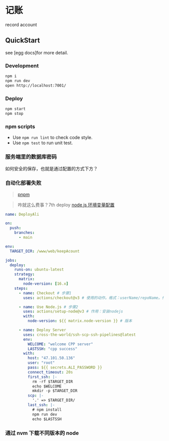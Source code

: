 # 记账

record account

## QuickStart

<!-- add docs here for user -->

see [egg docs]for more detail.

### Development

```bash
npm i
npm run dev
open http://localhost:7001/
```

### Deploy

```bash
npm start
npm stop
```

### npm scripts

- Use `npm run lint` to check code style.
- Use `npm test` to run unit test.

[egg]: https://eggjs.org

### 服务端里的数据库密码

如何安全的保存，也就是通过配置的方式下方？

### 自动化部署失败

> [pnpm](https://pnpm.io/zh/installation)

> 咋就这么费事？7th deploy
> [node js 环境变量配置](https://www.bilibili.com/read/cv8977472/)

```yml
name: DeployAli

on:
  push:
    branches:
      - main

env:
  TARGET_DIR: /www/web/keepAcount

jobs:
  deploy:
    runs-on: ubuntu-latest
    strategy:
      matrix:
        node-version: [16.x]
    steps:
      - name: Checkout # 步骤1
        uses: actions/checkout@v3 # 使用的动作。格式：userName/repoName。作用：检出仓库，获取源码。 官方actions库：https://github.com/actions

      - name: Use Node.js # 步骤2
        uses: actions/setup-node@v3 # 作用：安装nodejs
        with:
          node-version: ${{ matrix.node-version }} # 版本

      - name: Deploy Server
        uses: cross-the-world/ssh-scp-ssh-pipelines@latest
        env:
          WELCOME: "welcome CPP server"
          LASTSSH: "cpp success"
        with:
          host: "47.101.50.136"
          user: "root"
          pass: ${{ secrets.ALI_PASSWORD }}
          connect_timeout: 20s
          first_ssh: |-
            rm -rf $TARGET_DIR
            echo $WELCOME
            mkdir -p $TARGET_DIR
          scp: |-
            '.' => $TARGET_DIR/
          last_ssh: |-
            # npm install
            npm run dev
            echo $LASTSSH
```

### 通过 nvm 下载不同版本的 node
